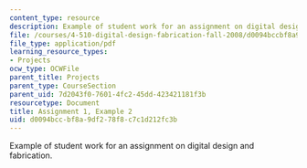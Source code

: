 ```yaml
---
content_type: resource
description: Example of student work for an assignment on digital design and fabrication.
file: /courses/4-510-digital-design-fabrication-fall-2008/d0094bccbf8a9df278f8c7c1d212fc3b_assn1_example2.pdf
file_type: application/pdf
learning_resource_types:
- Projects
ocw_type: OCWFile
parent_title: Projects
parent_type: CourseSection
parent_uid: 7d2043f0-7601-4fc2-45dd-423421181f3b
resourcetype: Document
title: Assignment 1, Example 2
uid: d0094bcc-bf8a-9df2-78f8-c7c1d212fc3b
---
```

Example of student work for an assignment on digital design and fabrication.

